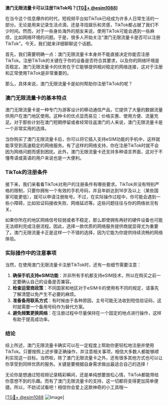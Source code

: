 **澳门无限流量卡可以注册TikTok吗？[[TG💪+ @esim1088](https://t.me/s/esim1088)]**

在当今这个信息爆炸的时代，短视频平台如TikTok已经成为许多人日常生活的一部分。无论是用来记录生活点滴，还是寻找娱乐和灵感，TikTok都占据了我们不少时间。然而，对于一些身处海外的朋友来说，使用TikTok可能会遇到一些麻烦，比如网络环境的问题。于是，很多人开始关注“澳门无限流量卡是否可以注册TikTok”。今天，我们就来详细聊聊这个话题。

首先，我们需要明确一点：澳门无限流量卡本身并不能直接决定你能否注册TikTok。注册TikTok的关键在于你的设备是否符合其要求，以及你的网络环境是否稳定。澳门无限流量卡的优势在于它能够提供相对稳定的网络连接，这对于注册和正常使用TikTok是非常重要的。

那么，具体来说，澳门无限流量卡是如何帮助你注册TikTok的呢？

### 澳门无限流量卡的基本特点

澳门无限流量卡是一种专门为游客设计的移动通信产品，它提供了大量的数据流量供用户在澳门地区使用。这种卡的优点显而易见：价格实惠、使用方便、流量充足。对于那些计划在澳门短期停留或者经常往返澳门的人来说，澳门无限流量卡是一个非常实用的选择。

当你购买了澳门无限流量卡后，你可以将它插入支持eSIM功能的手机中，这样就能享受到高速稳定的网络服务。有了这样的网络支持，你在注册TikTok时就不会因为网络问题而感到困扰。此外，澳门无限流量卡还支持多种语言界面，这对于不懂粤语或英语的用户来说也是一大便利。

### TikTok的注册条件

接下来，我们来看看TikTok对用户的注册条件有哪些要求。TikTok并没有特别严格的限制，只要你拥有一个有效的手机号码，并且年龄达到16岁及以上（某些国家可能更低），就可以申请注册账号。不过，在实际操作过程中，你可能会遇到一些小障碍，比如验证码接收失败、网络延迟等。这些问题往往与你的网络状况有关。

如果你所在的地区网络信号较弱或者不稳定，那么即使拥有再好的硬件设备也可能无法顺利完成注册流程。因此，选择一款优质的网络服务提供商就显得尤为重要了。澳门无限流量卡正是这样一个不错的选择，因为它能为你提供持续流畅的网络体验。

### 实际操作中的注意事项

当然，在使用澳门无限流量卡注册TikTok时，还有一些细节需要注意：

1. **确保手机支持eSIM功能**：并非所有手机都支持eSIM技术，所以在购买之前一定要确认自己的设备是否兼容。
2. **检查运营商政策**：不同国家和地区对于eSIM卡的使用有不同的规定，请事先了解清楚以免产生不必要的麻烦。
3. **准备备用联系方式**：有时候由于各种原因，主号可能无法收到短信验证码，这时就需要一个备用号码作为替代方案。
4. **避免频繁更换网络**：在注册过程中尽量保持在一个固定的地点进行操作，这样有助于提高成功率。

### 结论

综上所述，澳门无限流量卡确实可以在一定程度上帮助你更轻松地注册并使用TikTok。只要按照上述步骤正确操作，并注意相关事项，相信大多数人都能够顺利实现这一目标。当然啦，除了澳门无限流量卡之外，还有很多其他方式也可以让你享受到同样优质的服务。关键是要根据自身需求做出最适合自己的选择！

无论你是想通过短视频记录精彩瞬间，还是单纯想要放松心情，TikTok都能带给你意想不到的乐趣。而有了澳门无限流量卡的支持，这一切都将变得更加简单便捷。所以，不妨试试看吧！相信你会爱上这款神奇的小工具哦～

[[TG💪+ @esim1088](https://t.me/s/esim1088) ![Image](https://i.postimg.cc/4NQfJmqS/Snipaste-2025-05-13-00-14-12.png)]